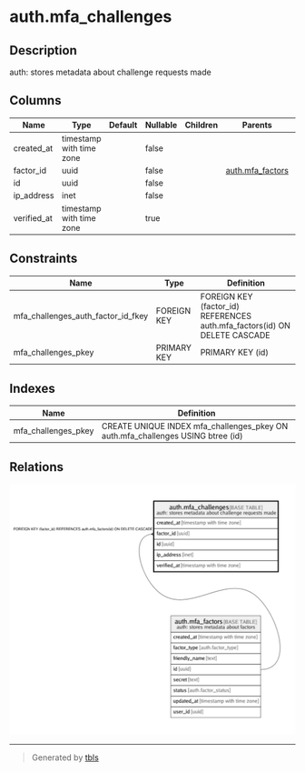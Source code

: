 # auth.mfa_challenges

## Description

auth: stores metadata about challenge requests made

## Columns

| Name | Type | Default | Nullable | Children | Parents | Comment |
| ---- | ---- | ------- | -------- | -------- | ------- | ------- |
| created_at | timestamp with time zone |  | false |  |  |  |
| factor_id | uuid |  | false |  | [auth.mfa_factors](auth.mfa_factors.md) |  |
| id | uuid |  | false |  |  |  |
| ip_address | inet |  | false |  |  |  |
| verified_at | timestamp with time zone |  | true |  |  |  |

## Constraints

| Name | Type | Definition |
| ---- | ---- | ---------- |
| mfa_challenges_auth_factor_id_fkey | FOREIGN KEY | FOREIGN KEY (factor_id) REFERENCES auth.mfa_factors(id) ON DELETE CASCADE |
| mfa_challenges_pkey | PRIMARY KEY | PRIMARY KEY (id) |

## Indexes

| Name | Definition |
| ---- | ---------- |
| mfa_challenges_pkey | CREATE UNIQUE INDEX mfa_challenges_pkey ON auth.mfa_challenges USING btree (id) |

## Relations

![er](auth.mfa_challenges.png)

---

> Generated by [tbls](https://github.com/k1LoW/tbls)
